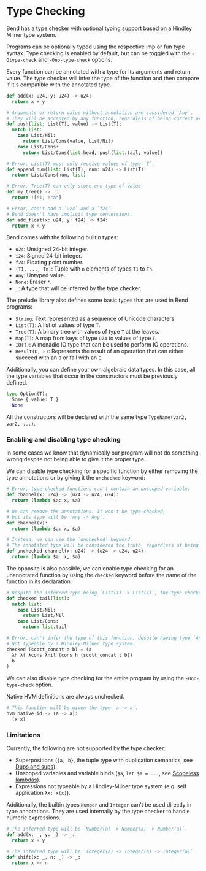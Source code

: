 # Type Checking

Bend has a type checker with optional typing support based on a Hindley Milner type system.

Programs can be optionally typed using the respective imp or fun type syntax. Type checking is
enabled by default, but can be toggled with the `-Otype-check` and `-Ono-type-check` options.

Every function can be annotated with a type for its arguments and return value.
The type checker will infer the type of the function and then compare if it's compatible with the annotated type.

```python
def add(x: u24, y: u24) -> u24:
  return x + y

# Arguments or return value without annotation are considered `Any`.
# They will be accepted by any function, regardless of being correct or not.
def push(list: List(T), value) -> List(T):
  match list:
    case List/Nil:
      return List/Cons(value, List/Nil)
    case List/Cons:
      return List/Cons(list.head, push(list.tail, value))

# Error, List(T) must only receive values of type `T`.
def append_num(list: List(T), num: u24) -> List(T):
  return List/Cons(num, list)

# Error, Tree(T) can only store one type of value.
def my_tree() -> _:
  return ![!1, !"a"]

# Error, can't add a `u24` and a `f24`.
# Bend doesn't have implicit type conversions.
def add_float(x: u24, y: f24) -> f24:
  return x + y
```

Bend comes with the following builtin types:

* `u24`: Unsigned 24-bit integer.
* `i24`: Signed 24-bit integer.
* `f24`: Floating point number.
* `(T1, ..., Tn)`: Tuple with `n` elements of types `T1` to `Tn`.
* `Any`: Untyped value.
* `None`: Eraser `*`.
* `_`: A type that will be inferred by the type checker.

The prelude library also defines some basic types that are used in Bend programs:

* `String`: Text represented as a sequence of Unicode characters.
* `List(T)`: A list of values of type `T`.
* `Tree(T)`: A binary tree with values of type `T` at the leaves.
* `Map(T)`: A map from keys of type `u24` to values of type `T`.
* `IO(T)`: A monadic IO type that can be used to perform IO operations.
* `Result(O, E)`: Represents the result of an operation that can either succeed with an `O` or fail with an `E`.


Additionally, you can define your own algebraic data types.
In this case, all the type variables that occur in the constructors must be previously defined.

```python
type Option(T):
  Some { value: T }
  None
```

All the constructors will be declared with the same type `TypeName(var2, var2, ...)`.

### Enabling and disabling type checking

In some cases we know that dynamically our program will not do something wrong despite not being able to give it the proper type.

We can disable type checking for a specific function by either removing the type annotations or by giving it the `unchecked` keyword:

```python
# Error, type-checked functions can't contain an unscoped variable.
def channel(x: u24) -> (u24 -> u24, u24):
  return (lambda $a: x, $a)

# We can remove the annotations. It won't be type-checked,
# but its type will be `Any -> Any`.
def channel(x):
  return (lambda $a: x, $a)

# Instead, we can use the `unchecked` keyword.
# The annotated type will be considered the truth, regardless of being correct or not.
def unchecked channel(x: u24) -> (u24 -> u24, u24):
  return (lambda $a: x, $a)
```

The opposite is also possible, we can enable type checking for an unannotated function by using the `checked` keyword before the name of the function in its declaration:

```python
# Despite the inferred type being `List(T) -> List(T)`, the type checker will consider it as `Any -> Any` because it's not annotated.
def checked tail(list):
  match list:
    case List/Nil:
      return List/Nil
    case List/Cons:
      return list.tail

# Error, can't infer the type of this function, despite having type `Any`.
# Not typeable by a Hindley-Milner type system.
checked (scott_concat a b) = (a
  λh λt λcons λnil (cons h (scott_concat t b))
  b
)
```

We can also disable type checking for the entire program by using the `-Ono-type-check` option.

Native HVM definitions are always unchecked.

```python
# This function will be given the type `a -> a`.
hvm native_id -> (a -> a):
  (x x)
```

### Limitations

Currently, the following are not supported by the type checker:

- Superpositions (`{a, b}`, the tuple type with duplication semantics, see [Dups and sups](https://github.com/HigherOrderCO/Bend/blob/main/docs/dups-and-sups.md)).
- Unscoped variables and variable binds (`$a`, `let $a = ...`, see [Scopeless lambdas](https://github.com/HigherOrderCO/Bend/blob/main/docs/using-scopeless-lambdas.md)).
- Expressions not typeable by a Hindley-Milner type system (e.g. self application `λx: x(x)`).

Additionally, the builtin types `Number` and `Integer` can't be used directly in type annotations. They are used internally by the type checker to handle numeric expressions.

```python
# The inferred type will be `Number(a) -> Number(a) -> Number(a)`.
def add(x: _, y: _) -> _:
  return x + y

# The inferred type will be `Integer(a) -> Integer(a) -> Integer(a)`.
def shift(x: _, n: _) -> _:
  return x << n
```

